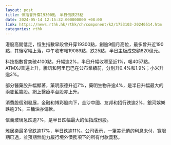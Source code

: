 ```yaml
---
layout: post
title: 恒指曾升穿19300點　半日倒跌25點
date: 2024-05-14 12:15:32.000000000 +08:00
link: https://news.rthk.hk/rthk/ch/component/k2/1753103-20240514.htm
categories: rthk
---
```


港股高開低走，恒生指數早段曾升穿19300點，創逾9個月高位，最多曾升近190點，其後窄幅上落，中午收市報19089點，跌25點，半日主板成交額820億元。

科技指數曾突破4100點，升幅逾2%，半日升幅收窄至近1%，報4057點。ATMXJ普遍上升，騰訊和阿里巴巴在公布業績前，分別升0.4%和1.9%；小米升逾3%。

部分醫藥股升幅顯著，藥明康德升近7%，藥明生物升逾4%，是半日升幅最大的兩隻藍籌股。網上醫療平台股亦上升。

消費股個別發展，金融和博彩股向下，金沙中國、友邦和招行跌逾2%，銀河娛樂跌逾3%。三桶油亦偏軟。

信義玻璃急跌逾7%，是半日跌幅最大的恒指成份股。

雅居樂最多曾跌逾17%，半日跌逾11%。公司表示，一筆美元債的利息未付，寬限期已過，並預期無能力履行境外債務項下的所有付款義務。
